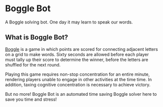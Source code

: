 # Boggle Bot
A Boggle solving bot. One day it may learn to speak our words.

## What is Boggle Bot?

[Boggle](https://en.wikipedia.org/wiki/Boggle) is a game in which points are scored for connecting adjacent letters on a grid to make words. Sixty seconds are allowed before each player must tally up their score to determine the winner, before the letters are shuffled for the next round.

Playing this game requires non-stop concentration for an entire minute, rendering players unable to engage in other activities at the time time. In addition, taxing cognitive concentration is necessary to achieve victory.

But no more! Boggle Bot is an automated time saving Boggle solver here to save you time and stress!